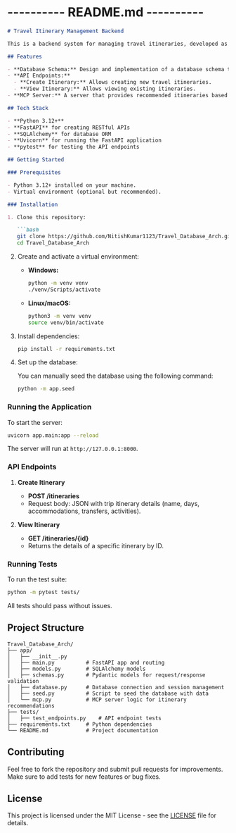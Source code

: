 # ---------- README.md ----------

```markdown
# Travel Itinerary Management Backend

This is a backend system for managing travel itineraries, developed as part of a full-stack SDE intern assignment. The system includes a database architecture for trip itineraries, RESTful API endpoints for managing itineraries, and an MCP server for recommending itineraries based on the number of nights.

## Features

- **Database Schema:** Design and implementation of a database schema to manage trip itineraries, including hotel accommodations, transfers, and activities.
- **API Endpoints:**
  - **Create Itinerary:** Allows creating new travel itineraries.
  - **View Itinerary:** Allows viewing existing itineraries.
- **MCP Server:** A server that provides recommended itineraries based on the number of nights.

## Tech Stack

- **Python 3.12+**
- **FastAPI** for creating RESTful APIs
- **SQLAlchemy** for database ORM
- **Uvicorn** for running the FastAPI application
- **pytest** for testing the API endpoints

## Getting Started

### Prerequisites

- Python 3.12+ installed on your machine.
- Virtual environment (optional but recommended).

### Installation

1. Clone this repository:

   ```bash
   git clone https://github.com/NitishKumar1123/Travel_Database_Arch.git
   cd Travel_Database_Arch
   ```

2. Create and activate a virtual environment:

   - **Windows:**

     ```bash
     python -m venv venv
     ./venv/Scripts/activate
     ```

   - **Linux/macOS:**

     ```bash
     python3 -m venv venv
     source venv/bin/activate
     ```

3. Install dependencies:

   ```bash
   pip install -r requirements.txt
   ```

4. Set up the database:

   You can manually seed the database using the following command:

   ```bash
   python -m app.seed
   ```

### Running the Application

To start the server:

```bash
uvicorn app.main:app --reload
```

The server will run at `http://127.0.0.1:8000`.

### API Endpoints

1. **Create Itinerary**
   - **POST /itineraries**
   - Request body: JSON with trip itinerary details (name, days, accommodations, transfers, activities).

2. **View Itinerary**
   - **GET /itineraries/{id}**
   - Returns the details of a specific itinerary by ID.

### Running Tests

To run the test suite:

```bash
python -m pytest tests/
```

All tests should pass without issues.

## Project Structure

```
Travel_Database_Arch/
├── app/
│   ├── __init__.py
│   ├── main.py          # FastAPI app and routing
│   ├── models.py        # SQLAlchemy models
│   ├── schemas.py       # Pydantic models for request/response validation
│   ├── database.py      # Database connection and session management
│   ├── seed.py          # Script to seed the database with data
│   └── mcp.py           # MCP server logic for itinerary recommendations
├── tests/
│   ├── test_endpoints.py    # API endpoint tests
├── requirements.txt     # Python dependencies
└── README.md            # Project documentation
```

## Contributing

Feel free to fork the repository and submit pull requests for improvements. Make sure to add tests for new features or bug fixes.

## License

This project is licensed under the MIT License - see the [LICENSE](LICENSE) file for details.
```